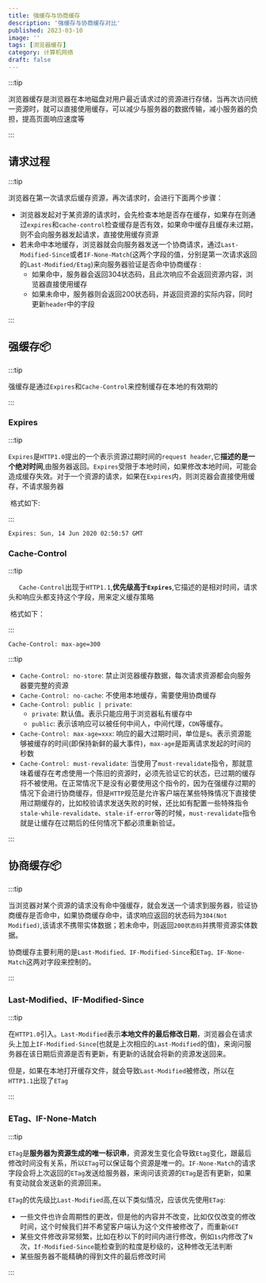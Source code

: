 ```yaml
---
title: 强缓存与协商缓存
description: '强缓存与协商缓存对比'
published: 2023-03-10
image: ''
tags: [浏览器缓存]
category: 计算机网络
draft: false 
---
```


:::tip

浏览器缓存是浏览器在本地磁盘对用户最近请求过的资源进行存储，当再次访问统一资源时，就可以直接使用缓存，可以减少与服务器的数据传输，减小服务器的负担，提高页面响应速度等

:::

## 请求过程

:::tip

浏览器在第一次请求后缓存资源，再次请求时，会进行下面两个步骤：

* 浏览器发起对于某资源的请求时，会先检查本地是否存在缓存，如果存在则通过`expires`和`cache-control`检查缓存是否有效，如果命中缓存且缓存未过期，则不会向服务器发起请求，直接使用缓存资源
* 若未命中本地缓存，浏览器就会向服务器发送一个协商请求，通过`Last-Modified-Since`或者`IF-None-Match`(这两个字段的值，分别是第一次请求返回的`Last-Modified/Etag`)来向服务器验证是否命中协商缓存 : 
  * 如果命中，服务器会返回304状态码，且此次响应不会返回资源内容，浏览器直接使用缓存
  * 如果未命中，服务器则会返回200状态码，并返回资源的实际内容，同时更新`header`中的字段

:::

## 强缓存:package:

:::tip

​	强缓存是通过`Expires`和`Cache-Control`来控制缓存在本地的有效期的

:::

### Expires

:::tip

​	`Expires`是`HTTP1.0`提出的一个表示资源过期时间的`request header`,它**描述的是一个绝对时间**,由服务器返回。`Expires`受限于本地时间，如果修改本地时间，可能会造成缓存失效。对于一个资源的请求，如果在`Expires`内，则浏览器会直接使用缓存，不请求服务器

​	格式如下:

:::

```http
Expires: Sun, 14 Jun 2020 02:50:57 GMT
```

### Cache-Control

:::tip

`	Cache-Control`出现于`HTTP1.1`,**优先级高于`Expires`**,它描述的是相对时间，请求头和响应头都支持这个字段，用来定义缓存策略

​	格式如下：

:::

```http
Cache-Control: max-age=300
```

:::tip

* `Cache-Control: no-store`:  禁止浏览器缓存数据，每次请求资源都会向服务器要完整的资源
* `Cache-Control: no-cache`:  不使用本地缓存，需要使用协商缓存
* `Cache-Control: public | private`: 
  * `private`: 默认值。表示只能应用于浏览器私有缓存中
  * `public`: 表示该响应可以被任何中间人，中间代理，`CDN`等缓存。
* `Cache-Control: max-age=xxx`: 响应的最大过期时间，单位是s。表示资源能够被缓存的时间(即保持新鲜的最大事件)，`max-age`是距离请求发起的时间的秒数
* `Cache-Control: must-revalidate`: 当使用了`must-revalidate`指令，那就意味着缓存在考虑使用一个陈旧的资源时，必须先验证它的状态，已过期的缓存将不被使用。在正常情况下是没有必要使用这个指令的，因为在强缓存过期的情况下会进行协商缓存，但是`HTTP`规范是允许客户端在某些特殊情况下直接使用过期缓存的，比如校验请求发送失败的时候，还比如有配置一些特殊指令`stale-while-revalidate`、`stale-if-error`等的时候，`must-revalidate`指令就是让缓存在过期后的任何情况下都必须重新验证。

:::

## 协商缓存:package:

:::tip

​	当浏览器对某个资源的请求没有命中强缓存，就会发送一个请求到服务器，验证协商缓存是否命中，如果协商缓存命中，请求响应返回的状态码为`304(Not Modified)`,该请求不携带实体数据；若未命中，则返回`200状态码`并携带资源实体数据。

​	协商缓存主要利用的是`Last-Modified、IF-Modified-Since`和`ETag、IF-None-Match`这两对字段来控制的。

:::

### Last-Modified、IF-Modified-Since

:::tip

​	在`HTTP1.0`引入。`Last-Modified`表示**本地文件的最后修改日期**，浏览器会在请求头上加上`IF-Modified-Since`(也就是上次相应的`Last-Modified`的值)，来询问服务器在该日期后资源是否有更新，有更新的话就会将新的资源发送回来。

​	但是，如果在本地打开缓存文件，就会导致`Last-Modified`被修改，所以在`HTTP1.1`出现了`ETag`

:::

### ETag、IF-None-Match

:::tip

​	`ETag`是**服务器为资源生成的唯一标识串**，资源发生变化会导致`Etag`变化，跟最后修改时间没有关系，所以`ETag`可以保证每个资源是唯一的。`IF-None-Match`的请求字段会将上次返回的`ETag`发送给服务器，来询问该资源的`ETag`是否有更新，如果有变动就会发送新的资源回来。

`ETag`的优先级比`Last-Modified`高,在以下类似情况，应该优先使用`ETag`:

* 一些文件也许会周期性的更改，但是他的内容并不改变，比如仅仅改变的修改时间，这个时候我们并不希望客户端认为这个文件被修改了，而重新`GET`
* 某些文件修改非常频繁，比如在秒以下的时间内进行修改，例如`1s`内修改了`N`次，`If-Modified-Since`能检查到的粒度是秒级的，这种修改无法判断
* 某些服务器不能精确的得到文件的最后修改时间

:::
